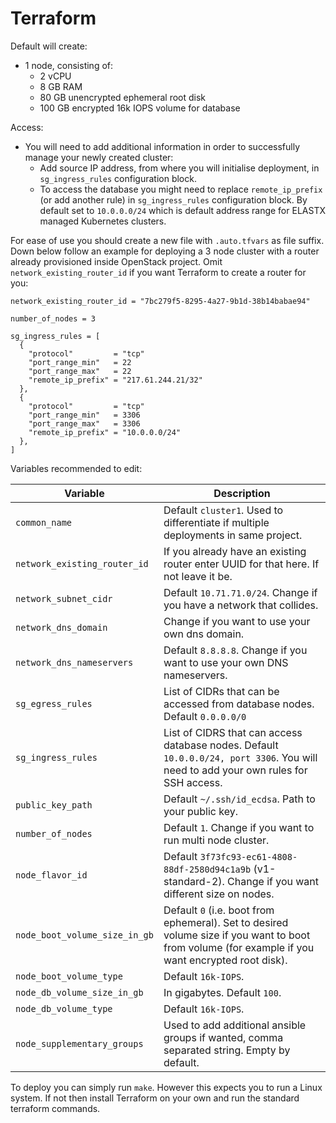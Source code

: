 # Terraform
Default will create:
- 1 node, consisting of:
  - 2 vCPU
  - 8 GB RAM
  - 80 GB unencrypted ephemeral root disk
  - 100 GB encrypted 16k IOPS volume for database

Access:
- You will need to add additional information in order to successfully manage your newly created cluster:
  - Add source IP address, from where you will initialise deployment, in `sg_ingress_rules` configuration block.
  - To access the database you might need to replace `remote_ip_prefix` (or add another rule) in `sg_ingress_rules` configuration block. By default set to `10.0.0.0/24` which is default address range for ELASTX managed Kubernetes clusters.

For ease of use you should create a new file with `.auto.tfvars` as file suffix. Down below follow an example for deploying a 3 node cluster with a router already provisioned inside OpenStack project. Omit `network_existing_router_id` if you want Terraform to create a router for you:

```
network_existing_router_id = "7bc279f5-8295-4a27-9b1d-38b14babae94"

number_of_nodes = 3

sg_ingress_rules = [
  {
    "protocol"         = "tcp"
    "port_range_min"   = 22
    "port_range_max"   = 22
    "remote_ip_prefix" = "217.61.244.21/32"
  },
  {
    "protocol"         = "tcp"
    "port_range_min"   = 3306
    "port_range_max"   = 3306
    "remote_ip_prefix" = "10.0.0.0/24"
  },
]
```

Variables recommended to edit:

| Variable | Description |
| -------- | ----------- |
| `common_name`                 | Default `cluster1`. Used to differentiate if multiple deployments in same project. |
| `network_existing_router_id`  | If you already have an existing router enter UUID for that here. If not leave it be. |
| `network_subnet_cidr`         | Default `10.71.71.0/24`. Change if you have a network that collides. |
| `network_dns_domain`          | Change if you want to use your own dns domain. |
| `network_dns_nameservers`     | Default `8.8.8.8`. Change if you want to use your own DNS nameservers. |
| `sg_egress_rules`             | List of CIDRs that can be accessed from database nodes. Default `0.0.0.0/0` |
| `sg_ingress_rules`            | List of CIDRS that can access database nodes. Default `10.0.0.0/24, port 3306`. You will need to add your own rules for SSH access. |
| `public_key_path`             | Default `~/.ssh/id_ecdsa`. Path to your public key. |
| `number_of_nodes`             | Default `1`. Change if you want to run multi node cluster. |
| `node_flavor_id`              | Default `3f73fc93-ec61-4808-88df-2580d94c1a9b` (v1-standard-2). Change if you want different size on nodes. |
| `node_boot_volume_size_in_gb` | Default `0` (i.e. boot from ephemeral). Set to desired volume size if you want to boot from volume (for example if you want encrypted root disk). |
| `node_boot_volume_type`       | Default `16k-IOPS`. |
| `node_db_volume_size_in_gb`   | In gigabytes. Default `100`. |
| `node_db_volume_type`         | Default `16k-IOPS`. |
| `node_supplementary_groups`   | Used to add additional ansible groups if wanted, comma separated string. Empty by default. |

To deploy you can simply run `make`. However this expects you to run a Linux system. If not then install Terraform on your own and run the standard terraform commands.

